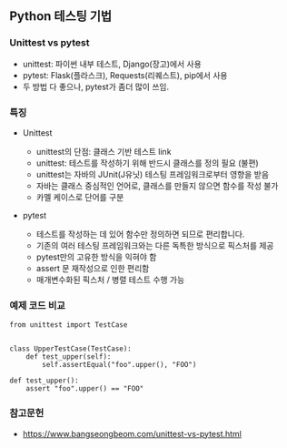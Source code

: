 ## Python 테스팅 기법

### Unittest vs pytest
- unittest: 파이썬 내부 테스트, Django(장고)에서 사용
- pytest: Flask(플라스크), Requests(리퀘스트), pip에서 사용
- 두 방법 다 좋으나, pytest가 좀더 많이 쓰임.

### 특징
- Unittest
    - unittest의 단점: 클래스 기반 테스트 link
    - unittest: 테스트를 작성하기 위해 반드시 클래스를 정의 필요 (불편)
    - unittest는 자바의 JUnit(J유닛) 테스팅 프레임워크로부터 영향을 받음
    - 자바는 클래스 중심적인 언어로, 클래스를 만들지 않으면 함수를 작성 불가
    - 카멜 케이스로 단어를 구분

- pytest
    - 테스트를 작성하는 데 있어 함수만 정의하면 되므로 편리합니다.
    - 기존의 여러 테스팅 프레임워크와는 다른 독특한 방식으로 픽스처를 제공
    - pytest만의 고유한 방식을 익혀야 함
    - assert 문 재작성으로 인한 편리함
    - 매개변수화된 픽스처 / 병렬 테스트 수행 가능

    
### 예제 코드 비교

``` unittest
from unittest import TestCase


class UpperTestCase(TestCase):
    def test_upper(self):
        self.assertEqual("foo".upper(), "FOO")
```

``` pytest
def test_upper():
    assert "foo".upper() == "FOO"
```

### 참고문헌
- https://www.bangseongbeom.com/unittest-vs-pytest.html
